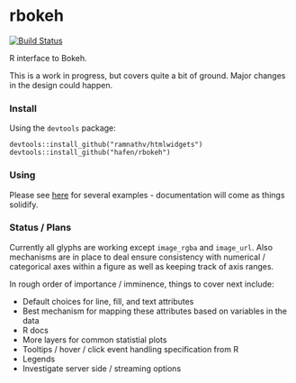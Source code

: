 # rbokeh

[![Build Status](https://travis-ci.org/hafen/rBokeh.svg?branch=master)](https://travis-ci.org/hafen/rBokeh)

R interface to Bokeh.

This is a work in progress, but covers quite a bit of ground.  Major changes in the design could happen.

### Install

Using the `devtools` package:

```
devtools::install_github("ramnathv/htmlwidgets")
devtools::install_github("hafen/rbokeh")
```

### Using

Please see [here](http://hafen.github.io/bokeh/rbokeh_examples.html) for several examples - documentation will come as things solidify.

### Status / Plans

Currently all glyphs are working except `image_rgba` and `image_url`.  Also mechanisms are in place to deal ensure consistency with numerical / categorical axes within a figure as well as keeping track of axis ranges.

In rough order of importance / imminence, things to cover next include:

- Default choices for line, fill, and text attributes
- Best mechanism for mapping these attributes based on variables in the data
- R docs
- More layers for common statistial plots
- Tooltips / hover / click event handling specification from R
- Legends
- Investigate server side / streaming options

